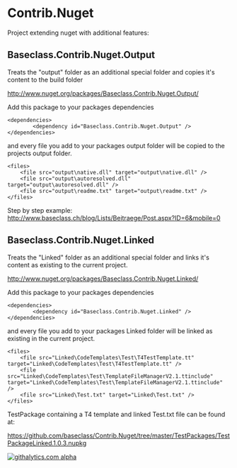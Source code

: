 Contrib.Nuget
=============

Project extending nuget with additional features:

## Baseclass.Contrib.Nuget.Output

Treats the "output" folder as an additional special folder and copies it's content to the build folder

http://www.nuget.org/packages/Baseclass.Contrib.Nuget.Output/

Add this package to your packages dependencies

	<dependencies>
            <dependency id="Baseclass.Contrib.Nuget.Output" />
	</dependencies>

and every file you add to your packages output folder will be copied to the projects output folder.

	<files>
        <file src="output\native.dll" target="output\native.dll" />
		<file src="output\autoresolved.dll" target="output\autoresolved.dll" />
		<file src="output\readme.txt" target="output\readme.txt" />
    </files>
	
Step by step example: http://www.baseclass.ch/blog/Lists/Beitraege/Post.aspx?ID=6&mobile=0

## Baseclass.Contrib.Nuget.Linked

Treats the "Linked" folder as an additional special folder and links it's content as existing to the current project.

http://www.nuget.org/packages/Baseclass.Contrib.Nuget.Linked/

Add this package to your packages dependencies

	<dependencies>
            <dependency id="Baseclass.Contrib.Nuget.Linked" />
	</dependencies>

and every file you add to your packages Linked folder will be linked as existing in the current project.

	<files>
        <file src="Linked\CodeTemplates\Test\T4TestTemplate.tt" target="Linked\CodeTemplates\Test\T4TestTemplate.tt" />
        <file src="Linked\CodeTemplates\Test\TemplateFileManagerV2.1.ttinclude" target="Linked\CodeTemplates\Test\TemplateFileManagerV2.1.ttinclude" />
        <file src="Linked\Test.txt" target="Linked\Test.txt" />
    </files>

TestPackage containing a T4 template and linked Test.txt file can be found at: 

https://github.com/baseclass/Contrib.Nuget/tree/master/TestPackages/TestPackageLinked.1.0.3.nupkg
	
[![githalytics.com alpha](https://cruel-carlota.pagodabox.com/370ef518807434c0104ca3fc9f509904 "githalytics.com")](http://githalytics.com/baseclass/Contrib.Nuget)